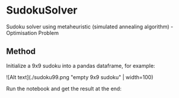 # SudokuSolver
Sudoku solver using metaheuristic (simulated annealing algorithm) - Optimisation Problem

## Method

Initialize a 9x9 sudoku into a pandas dataframe, for example:

![Alt text](./sudoku99.png "empty 9x9 sudoku"  | width=100)

Run the notebook and get the result at the end:
